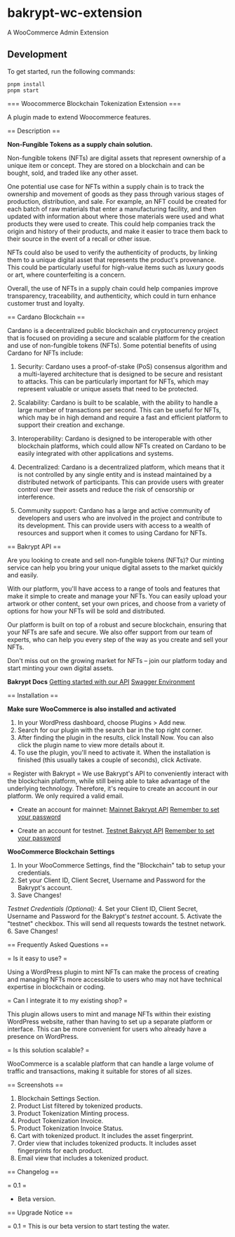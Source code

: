 # bakrypt-wc-extension

A WooCommerce Admin Extension

## Development

To get started, run the following commands:

```text
pnpm install
pnpm start
```

=== Woocommerce Blockchain Tokenization Extension  ===

A plugin made to extend Woocommerce features.

== Description ==

**Non-Fungible Tokens as a supply chain solution.**

Non-fungible tokens (NFTs) are digital assets that represent ownership of a unique item or concept. They are stored on a blockchain and can be bought, sold, and traded like any other asset.

One potential use case for NFTs within a supply chain is to track the ownership and movement of goods as they pass through various stages of production, distribution, and sale. For example, an NFT could be created for each batch of raw materials that enter a manufacturing facility, and then updated with information about where those materials were used and what products they were used to create. This could help companies track the origin and history of their products, and make it easier to trace them back to their source in the event of a recall or other issue.

NFTs could also be used to verify the authenticity of products, by linking them to a unique digital asset that represents the product's provenance. This could be particularly useful for high-value items such as luxury goods or art, where counterfeiting is a concern.

Overall, the use of NFTs in a supply chain could help companies improve transparency, traceability, and authenticity, which could in turn enhance customer trust and loyalty.

== Cardano Blockchain ==

Cardano is a decentralized public blockchain and cryptocurrency project that is focused on providing a secure and scalable platform for the creation and use of non-fungible tokens (NFTs). Some potential benefits of using Cardano for NFTs include:

1. Security: Cardano uses a proof-of-stake (PoS) consensus algorithm and a multi-layered architecture that is designed to be secure and resistant to attacks. This can be particularly important for NFTs, which may represent valuable or unique assets that need to be protected.

2. Scalability: Cardano is built to be scalable, with the ability to handle a large number of transactions per second. This can be useful for NFTs, which may be in high demand and require a fast and efficient platform to support their creation and exchange.

3. Interoperability: Cardano is designed to be interoperable with other blockchain platforms, which could allow NFTs created on Cardano to be easily integrated with other applications and systems.

4. Decentralized: Cardano is a decentralized platform, which means that it is not controlled by any single entity and is instead maintained by a distributed network of participants. This can provide users with greater control over their assets and reduce the risk of censorship or interference.

5. Community support: Cardano has a large and active community of developers and users who are involved in the project and contribute to its development. This can provide users with access to a wealth of resources and support when it comes to using Cardano for NFTs.

== Bakrypt API ==

Are you looking to create and sell non-fungible tokens (NFTs)? Our minting service can help you bring your unique digital assets to the market quickly and easily.

With our platform, you'll have access to a range of tools and features that make it simple to create and manage your NFTs. You can easily upload your artwork or other content, set your own prices, and choose from a variety of options for how your NFTs will be sold and distributed.

Our platform is built on top of a robust and secure blockchain, ensuring that your NFTs are safe and secure. We also offer support from our team of experts, who can help you every step of the way as you create and sell your NFTs.

Don't miss out on the growing market for NFTs – join our platform today and start minting your own digital assets.

**Bakrypt Docs**
[Getting started with our API](https://bakrypt.readme.io/reference/getting-started-with-your-api)
[Swagger Environment](https://bakrypt.io/docs/)

== Installation ==

**Make sure WooCommerce is also installed and activated** 

1. In your WordPress dashboard, choose Plugins > Add new.
2. Search for our plugin with the search bar in the top right corner.
3. After finding the plugin in the results, click Install Now. You can also click the plugin name to view more details about it.
4. To use the plugin, you'll need to activate it. When the installation is finished (this usually takes a couple of seconds), click Activate.

= Register with Bakrypt =
We use Bakrypt's API to conveniently interact with the blockchain platform, while still being able to take advantage of the underlying technology. Therefore, it's require to create an account in our platform. We only required a valid email.

* Create an account for mainnet:
[Mainnet Bakrypt API](https://bakrypt.io/account/login/) 
[Remember to set your password](https://bakrypt.io/account/password_reset/) 

* Create an account for testnet.
[Testnet Bakrypt API](https://testnet.bakrypt.io/account/login/) 
[Remember to set your password](https://testnet.bakrypt.io/account/password_reset/) 

**WooCommerce Blockchain Settings**
1. In your WooCommerce Settings, find the "Blockchain" tab to setup your credentials. 
2. Set your Client ID, Client Secret, Username and Password for the Bakrypt's account. 
3. Save Changes!

*Testnet Credentials (Optional):* 
4. Set your Client ID, Client Secret, Username and Password for the Bakrypt's *testnet* account.
5. Activate the "testnet" checkbox. This will send all requests towards the testnet network.
6. Save Changes! 

== Frequently Asked Questions ==

= Is it easy to use? =

Using a WordPress plugin to mint NFTs can make the process of creating and managing NFTs more accessible to users who may not have technical expertise in blockchain or coding.

= Can I integrate it to my existing shop? =

This plugin allows users to mint and manage NFTs within their existing WordPress website, rather than having to set up a separate platform or interface. This can be more convenient for users who already have a presence on WordPress.

= Is this solution scalable? =

WooCommerce is a scalable platform that can handle a large volume of traffic and transactions, making it suitable for stores of all sizes.

== Screenshots ==

1. Blockchain Settings Section.
2. Product List filtered by tokenized products.
3. Product Tokenization Minting process.
4. Product Tokenization Invoice.
5. Product Tokenization Invoice Status.
6. Cart with tokenized product. It includes the asset fingerprint.
7. Order view that includes tokenized products. It includes asset fingerprints for each product.
8. Email view that includes a tokenized product. 

== Changelog ==

= 0.1 =
* Beta version.

== Upgrade Notice ==

= 0.1 =
This is our beta version to start testing the water.

